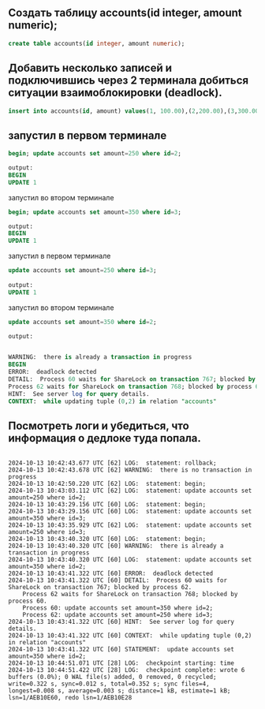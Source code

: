 ## Создать таблицу accounts(id integer, amount numeric);

```sql
create table accounts(id integer, amount numeric);
```

## Добавить несколько записей и подключившись через 2 терминала добиться ситуации взаимоблокировки (deadlock).

```sql
insert into accounts(id, amount) values(1, 100.00),(2,200.00),(3,300.00);
```

## запустил в первом терминале

```sql
begin; update accounts set amount=250 where id=2;

output:
BEGIN
UPDATE 1

```

запустил во втором терминале

```sql
begin; update accounts set amount=350 where id=3;

output:	
BEGIN
UPDATE 1
```

запустил в первом терминале

```sql
update accounts set amount=250 where id=3;
	
output:	
UPDATE 1
```

запустил во втором терминале

```sql
update accounts set amount=350 where id=2;

output:	


WARNING:  there is already a transaction in progress
BEGIN
ERROR:  deadlock detected
DETAIL:  Process 60 waits for ShareLock on transaction 767; blocked by process 62.
Process 62 waits for ShareLock on transaction 768; blocked by process 60.
HINT:  See server log for query details.
CONTEXT:  while updating tuple (0,2) in relation "accounts"

```



## Посмотреть логи и убедиться, что информация о дедлоке туда попала.


```logs

2024-10-13 10:42:43.677 UTC [62] LOG:  statement: rollback;
2024-10-13 10:42:43.678 UTC [62] WARNING:  there is no transaction in progress
2024-10-13 10:42:50.220 UTC [62] LOG:  statement: begin;
2024-10-13 10:43:03.112 UTC [62] LOG:  statement: update accounts set amount=250 where id=2;
2024-10-13 10:43:29.156 UTC [60] LOG:  statement: begin;
2024-10-13 10:43:29.156 UTC [60] LOG:  statement: update accounts set amount=350 where id=3;
2024-10-13 10:43:35.929 UTC [62] LOG:  statement: update accounts set amount=250 where id=3;
2024-10-13 10:43:40.320 UTC [60] LOG:  statement: begin;
2024-10-13 10:43:40.320 UTC [60] WARNING:  there is already a transaction in progress
2024-10-13 10:43:40.320 UTC [60] LOG:  statement: update accounts set amount=350 where id=2;
2024-10-13 10:43:41.322 UTC [60] ERROR:  deadlock detected
2024-10-13 10:43:41.322 UTC [60] DETAIL:  Process 60 waits for ShareLock on transaction 767; blocked by process 62.
	Process 62 waits for ShareLock on transaction 768; blocked by process 60.
	Process 60: update accounts set amount=350 where id=2;
	Process 62: update accounts set amount=250 where id=3;
2024-10-13 10:43:41.322 UTC [60] HINT:  See server log for query details.
2024-10-13 10:43:41.322 UTC [60] CONTEXT:  while updating tuple (0,2) in relation "accounts"
2024-10-13 10:43:41.322 UTC [60] STATEMENT:  update accounts set amount=350 where id=2;
2024-10-13 10:44:51.071 UTC [28] LOG:  checkpoint starting: time
2024-10-13 10:44:51.422 UTC [28] LOG:  checkpoint complete: wrote 6 buffers (0.0%); 0 WAL file(s) added, 0 removed, 0 recycled; write=0.322 s, sync=0.012 s, total=0.352 s; sync files=4, longest=0.008 s, average=0.003 s; distance=1 kB, estimate=1 kB; lsn=1/AEB10E60, redo lsn=1/AEB10E28


```


